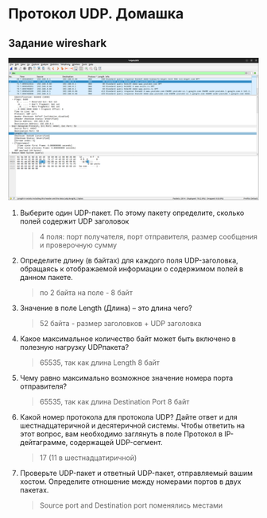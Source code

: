# Протокол UDP. Домашка

## Задание wireshark
![](./images/udp.png)

1. Выберите один UDP-пакет. По этому пакету определите, сколько полей содержит UDP заголовок
    > 4 поля: порт получателя, порт отправителя, размер сообщения и проверочную сумму

2. Определите длину (в байтах) для каждого поля UDP-заголовка, обращаясь к отображаемой информации о содержимом полей в данном пакете. 
    > по 2 байта на поле - 8 байт

3. Значение в поле Length (Длина) – это длина чего? 
    > 52 байта - размер заголовков + UDP заголовка

4. Какое максимальное количество байт может быть включено в полезную нагрузку UDPпакета? 
    > 65535, так как длина Length 8 байт 

5. Чему равно максимально возможное значение номера порта отправителя? 
    > 65535, так как длина Destination Port 8 байт 

6. Какой номер протокола для протокола UDP? Дайте ответ и для шестнадцатеричной и десятеричной системы. Чтобы ответить на этот вопрос, вам необходимо заглянуть в поле Протокол в IP-дейтаграмме, содержащей UDP-сегмент. 
    > 17 (11 в шестнадцатиричной)

7. Проверьте UDP-пакет и ответный UDP-пакет, отправляемый вашим хостом. Определите отношение между номерами портов в двух пакетах. 
    > Source port and Destination port поменялись местами